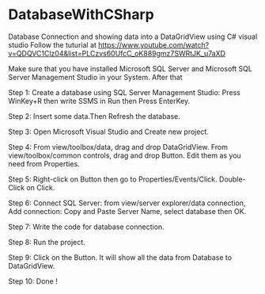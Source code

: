 # DatabaseWithCSharp
Database Connection and showing data into a DataGridView using C# visual studio
Follow the tuturial at https://www.youtube.com/watch?v=QDQVC1Clz04&list=PLCzvs60UfcC_oK889gmz7SWRtJK_u7aXD


Make sure that you have installed Microsoft SQL Server and Microsoft SQL Server Management Studio in your System. After that



Step 1: Create a database using SQL Server Management Studio: Press WinKey+R then write SSMS in Run then Press EnterKey.

Step 2: Insert some data.Then Refresh the database.

Step 3: Open Microsoft Visual Studio and Create new project.

Step 4: From view/toolbox/data, drag and drop DataGridView. From view/toolbox/common controls, drag and drop Button. Edit them as you need from Properties.

Step 5: Right-click on Button then go to Properties/Events/Click. Double-Click on Click.

Step 6: Connect SQL Server: from view/server explorer/data connection, Add connection: Copy and Paste Server Name, select database then OK.

Step 7: Write the code for database connection.

Step 8: Run the project.

Step 9: Click on the Button. It will show all the data from Database to DataGridView.

Step 10: Done !
